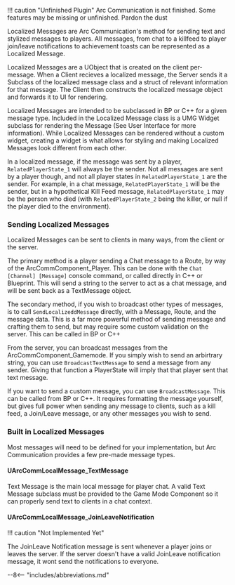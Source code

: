 !!! caution "Unfinished Plugin"
    Arc Communication is not finished.  Some features may be missing or unfinished.  Pardon the dust

Localized Messages are Arc Communication's method for sending text and stylized messages to players.  All messages, from chat to a killfeed to player join/leave notifications to achievement toasts can be represented as a Localized Message.

Localized Messages are a UObject that is created on the client per-message.  When a Client recieves a localized message, the Server sends it a Subclass of the localized message class and a struct of relevant information for that message.  The Client then constructs the localized message object and forwards it to UI for rendering. 

Localized Messages are intended to be subclassed in BP or C++ for a given message type.  Included in the Localized Message class is a UMG Widget subclass for rendering the Message (See User Interface for more information).  While Localized Messages can be rendered without a custom widget, creating a widget is what allows for styling and making Localized Messages look different from each other.

In a localized message, if the message was sent by a player, `RelatedPlayerState_1` will always be the sender.  Not all messages are sent by a player though, and not all player states in `RelatedPlayerState_1` are the sender.  For example, in a chat message, `RelatedPlayerState_1` will be the sender, but in a hypothetical Kill Feed message, `RelatedPlayerState_1` may be the person who died (with `RelatedPlayerState_2` being the killer, or null if the player died to the environment).  

### Sending Localized Messages

Localized Messages can be sent to clients in many ways, from the client or the server.  

The primary method is a player sending a Chat message to a Route, by way of the ArcCommComponent_Player.  This can be done with the `Chat [Channel] [Message]` console command, or called directly in C++ or Blueprint.  This will send a string to the server to act as a chat message, and will be sent back as a TextMessage object.

The secondary method, if you wish to broadcast other types of messages, is to call `SendLocalizeddMessage` directly, with a Message, Route, and the message data.  This is a far more powerful method of sending message and crafting them to send, but may require some custom validation on the server.  This can be called in BP or C++

From the server, you can broadcast messages from the ArcCommComponent_Gamemode.  If you simply wish to send an arbirtrary string, you can use `BroadcastTextMessage` to send a message from any sender.  Giving that function a PlayerState will imply that that player sent that text message.  

If you want to send a custom message, you can use `BroadcastMessage`.  This can be called from BP or C++.  It requires formatting the message yourself, but gives full power when sending any message to clients, such as a kill feed, a Join/Leave message, or any other messages you wish to send.

### Built in Localized Messages

Most messages will need to be defined for your implementation, but Arc Communication provides a few pre-made message types.  

#### UArcCommLocalMessage_TextMessage

Text Message is the main local message for player chat.  A valid Text Message subclass must be provided to the Game Mode Component so it can properly send text to clients in a chat context.

#### UArcCommLocalMessage_JoinLeaveNotification

!!! caution "Not Implemented Yet"

The JoinLeave Notification message is sent whenever a player joins or leaves the server.  If the server doesn't have a valid JoinLeave notification message, it wont send the notifications to everyone.  



--8<-- "includes/abbreviations.md"